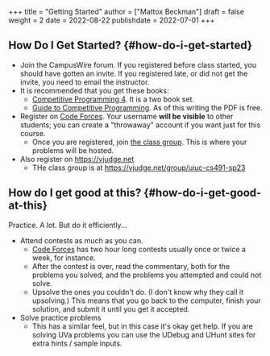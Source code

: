 +++
title = "Getting Started"
author = ["Mattox Beckman"]
draft = false
weight = 2
date = 2022-08-22
publishdate = 2022-07-01
+++

## How Do I Get Started? {#how-do-i-get-started}

-   Join the CampusWire forum.  If you registered before class started, you should have gotten an invite.  If you registered late,
    or did not get the invite, you need to email the instructor.
-   It is recommended that you get these books:
    -   [Competitive Programming 4](https://cpbook.net).  It is a two book set.
    -   [Guide to Competitive Programming](https://link.springer.com/book/10.1007/978-3-319-72547-5).  As of this writing the PDF is free.
-   Register on [Code Forces](https://codeforces.com).  Your username **will be visible** to other students; you can create a "throwaway"
    account if you want just for this course.
    -   Once you are registered, join [the class group](https://codeforces.com/group/C1FCILxvRp/contests).  This is where your problems
        will be hosted.
-   Also register on <https://vjudge.net>
    -   THe class group is at <https://vjudge.net/group/uiuc-cs491-sp23>


## How do I get good at this? {#how-do-i-get-good-at-this}

Practice.  A lot.  But do it efficiently...

-   Attend contests as much as you can.
    -   [Code Forces](https://codeforces.com) has two hour long contests usually once or twice a week, for instance.
    -   After the contest is over, read the commentary, both for the problems you solved, and the problems you attempted and could not solve.
    -   Upsolve the ones you couldn't do.  (I don't know why they call it upsolving.)  This means that you go back to the computer, finish
        your solution, and submit it until you get it accepted.
-   Solve practice problems
    -   This has a similar feel, but in this case it's okay get help.  If you are solving UVa problems you can use the UDebug and UHunt
        sites for extra hints / sample inputs.
